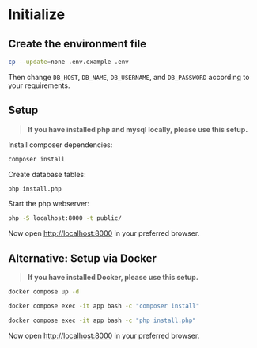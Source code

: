 # Initialize

## Create the environment file

```bash
cp --update=none .env.example .env
```

Then change `DB_HOST`, `DB_NAME`, `DB_USERNAME`, and `DB_PASSWORD` according to your requirements.

## Setup

> **If you have installed php and mysql locally, please use this setup.**

Install composer dependencies:

```bash
composer install
```

Create database tables:

```bash
php install.php
```

Start the php webserver:
```bash
php -S localhost:8000 -t public/
```

Now open [http://localhost:8000](http://localhost:8000) in your preferred browser.

## Alternative: Setup via Docker

> **If you have installed Docker, please use this setup.**

```bash
docker compose up -d
```

```bash
docker compose exec -it app bash -c "composer install"
```

```bash
docker compose exec -it app bash -c "php install.php"
```

Now open [http://localhost:8000](http://localhost:8000) in your preferred browser.
